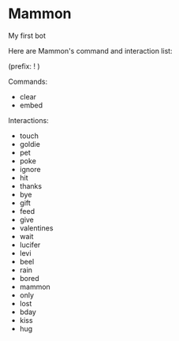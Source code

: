 # Mammon
My first bot

Here are Mammon's command and interaction list:

(prefix: ! ) 


Commands:
- clear
- embed

Interactions:
- touch
- goldie
- pet
- poke
- ignore
- hit
- thanks
- bye
- gift
- feed
- give
- valentines
- wait
- lucifer
- levi
- beel
- rain
- bored
- mammon
- only
- lost
- bday
- kiss
- hug
